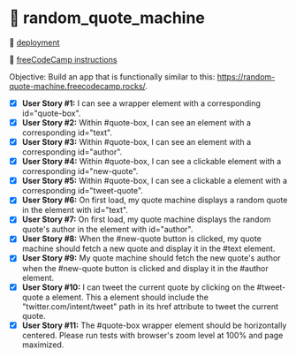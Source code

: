 # 🦉 random_quote_machine

🔗 [deployment](https://main--storied-stardust-5c2bd9.netlify.app/)

🔗 [freeCodeCamp instructions](https://www.freecodecamp.org/learn/front-end-development-libraries/front-end-development-libraries-projects/build-a-random-quote-machine)

Objective: Build an app that is functionally similar to this: https://random-quote-machine.freecodecamp.rocks/.
<br/>

- [x] **User Story #1:** I can see a wrapper element with a corresponding id="quote-box".
- [x] **User Story #2:** Within #quote-box, I can see an element with a corresponding id="text".
- [x] **User Story #3:** Within #quote-box, I can see an element with a corresponding id="author".
- [x] **User Story #4:** Within #quote-box, I can see a clickable element with a corresponding id="new-quote".
- [x] **User Story #5:** Within #quote-box, I can see a clickable a element with a corresponding id="tweet-quote".
- [x] **User Story #6:** On first load, my quote machine displays a random quote in the element with id="text".
- [x] **User Story #7:** On first load, my quote machine displays the random quote's author in the element with id="author".
- [x] **User Story #8:** When the #new-quote button is clicked, my quote machine should fetch a new quote and display it in the #text element.
- [x] **User Story #9:** My quote machine should fetch the new quote's author when the #new-quote button is clicked and display it in the #author element.
- [x] **User Story #10:** I can tweet the current quote by clicking on the #tweet-quote a element. This a element should include the "twitter.com/intent/tweet" path in its href attribute to tweet the current quote.
- [x] **User Story #11:** The #quote-box wrapper element should be horizontally centered. Please run tests with browser's zoom level at 100% and page maximized.
